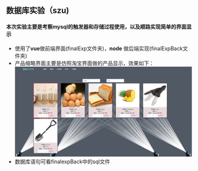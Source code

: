 ## 数据库实验（szu)
#### 本次实验主要是考察mysql的触发器和存储过程使用，以及顺路实现简单的界面显示
*  使用了**vue**做前端界面(finalExp文件夹)，**node** 做后端实现(finalExpBack文件夹)
*  产品缩略界面主要是仿照淘宝界面做的产品显示，效果如下：
    ![img](./images/result.jpg)
*  数据库语句可看finalexpBack中的sql文件


